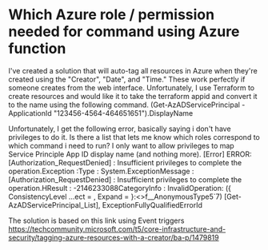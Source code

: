 
# Which Azure role / permission needed for command using Azure function

I've created a solution that will auto-tag all resources in Azure when they're created using the "Creator", "Date", and "Time." These work perfectly if someone creates from the web interface. Unfortunately, I use Terraform to create resources and would like it to take the terraform appid and convert it to the name using the following command.
(Get-AzADServicePrincipal -ApplicationId "123456-4564-464651651").DisplayName 

Unfortunately, I get the following error, basically saying i don't have privileges to do it. Is there a list that lets me know which roles correspond to which command i need to run? I only want to allow privileges to map Service Principle App ID display name (and nothing more).
[Error] ERROR: [Authorization_RequestDenied] : Insufficient privileges to complete the operation.Exception             :Type    : System.ExceptionMessage : [Authorization_RequestDenied] : Insufficient privileges to complete the operation.HResult : -2146233088CategoryInfo          : InvalidOperation: ({ ConsistencyLevel …ect = , Expand =  }:<>f__AnonymousType5`7) [Get-AzADServicePrincipal_List], ExceptionFullyQualifiedErrorId 

The solution is based on this link using Event triggers https://techcommunity.microsoft.com/t5/core-infrastructure-and-security/tagging-azure-resources-with-a-creator/ba-p/1479819

        